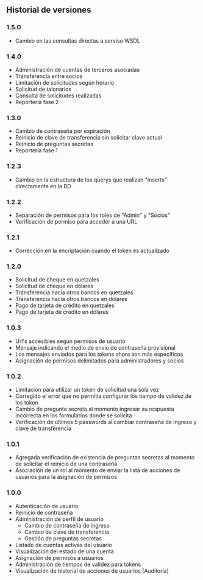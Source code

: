 ## Historial de versiones

### 1.5.0
* Cambio en las consultas directas a serviso WSDL

### 1.4.0
* Administración de cuentas de terceros asociadas
* Transferencia entre socios
* Limitación de solicitudes según horario
* Solicitud de talonarios
* Consulta de solicitudes realizadas
* Reportería fase 2

### 1.3.0
* Cambio de contraseña por expiración
* Reinicio de clave de transferencia sin solicitar clave actual
* Reinicio de preguntas secretas
* Reportería fase 1

### 1.2.3
* Cambio en la estructura de los querys que realizan "inserts" directamente en la BD

### 1.2.2
* Separación de permisos para los roles de "Admin" y "Socios"
* Verificación de permiso para acceder a una URL

### 1.2.1
* Corrección en la encriptación cuando el token es actualizado

### 1.2.0
* Solicitud de cheque en quetzales
* Solicitud de cheque en dólares
* Transferencia hacia otros bancos en quetzales
* Transferencia hacia otros bancos en dólares
* Pago de tarjeta de crédito en quetzales
* Pago de tarjeta de crédito en dólares

### 1.0.3
* Url's accesibles según permisos de usuario
* Mensaje indicando el medio de envio de contraseña provisional
* Los mensajes enviados para los tokens ahora son más específicos
* Asignación de permisos delimitados para administradores y socios

### 1.0.2
* Limitación para utilizar un token de solicitud una sola vez
* Corregido el error que no permitía configurar los tiempo de validez de los token
* Cambio de pregunta secreta al momento ingresar su respuesta incorrecta en los formularios donde se solicita
* Verificación de últimos 5 passwords al cambiar contraseña de ingreso y clave de transferencia

### 1.0.1
* Agregada verificación de existencia de preguntas secretas al momento de solicitar el reinicio de una contraseña
* Asociación de un rol al momento de enviar la lista de acciones de usuarios para la asignación de permisos

### 1.0.0
* Autenticación de usuario
* Reinicio de contraseña
* Administración de perfil de usuario
  * Cambio de contraseña de ingreso
  * Cambio de clave de transferencia
  * Gestión de preguntas secretas
* Listado de cuentas activas del usuario
* Visualización del estado de una cuenta
* Asignación de permisos a usuarios
* Administración de tiempos de validez para tokens
* Visualización de historial de acciones de usuarios (Auditoría)
